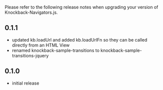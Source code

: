 Please refer to the following release notes when upgrading your version of Knockback-Navigators.js.

## 0.1.1

* updated kb.loadUrl and added kb.loadUrlFn so they can be called directly from an HTML View
* renamed knockback-sample-transitions to knockback-sample-transitions-jquery

## 0.1.0

* initial release